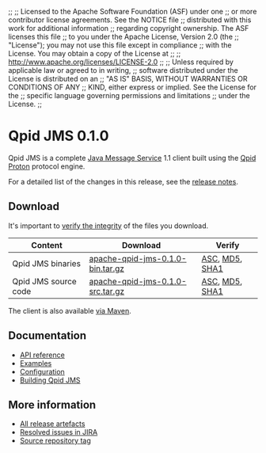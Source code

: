 ;;
;; Licensed to the Apache Software Foundation (ASF) under one
;; or more contributor license agreements.  See the NOTICE file
;; distributed with this work for additional information
;; regarding copyright ownership.  The ASF licenses this file
;; to you under the Apache License, Version 2.0 (the
;; "License"); you may not use this file except in compliance
;; with the License.  You may obtain a copy of the License at
;; 
;;   http://www.apache.org/licenses/LICENSE-2.0
;; 
;; Unless required by applicable law or agreed to in writing,
;; software distributed under the License is distributed on an
;; "AS IS" BASIS, WITHOUT WARRANTIES OR CONDITIONS OF ANY
;; KIND, either express or implied.  See the License for the
;; specific language governing permissions and limitations
;; under the License.
;;

<script type="text/javascript">
  _deferredFunctions.push(function() {
      if ("0.1.0" === "{{current_jms_release}}") {
          _modifyCurrentReleaseLinks();
      }
  });
</script>

# Qpid JMS 0.1.0

Qpid JMS is a complete [Java Message Service][jms] 1.1 client built
using the [Qpid Proton]({{site_url}}/proton/index.html) protocol engine.

For a detailed list of the changes in this release, see the [release
notes](release-notes.html).

[jms]: http://en.wikipedia.org/wiki/Java_Message_Service

## Download

It's important to [verify the
integrity]({{site_url}}/download.html#verify-what-you-download) of the
files you download.

| Content | Download | Verify |
| ------- | -------- | ------ |
| Qpid JMS binaries | [apache-qpid-jms-0.1.0-bin.tar.gz](http://archive.apache.org/dist/qpid/jms/0.1.0/apache-qpid-jms-0.1.0-bin.tar.gz) | [ASC](http://archive.apache.org/dist/qpid/jms/0.1.0/apache-qpid-jms-0.1.0-bin.tar.gz.asc), [MD5](http://archive.apache.org/dist/qpid/jms/0.1.0/apache-qpid-jms-0.1.0-bin.tar.gz.md5), [SHA1](http://archive.apache.org/dist/qpid/jms/0.1.0/apache-qpid-jms-0.1.0-bin.tar.gz.sha1) |
| Qpid JMS source code | [apache-qpid-jms-0.1.0-src.tar.gz](http://archive.apache.org/dist/qpid/jms/0.1.0/apache-qpid-jms-0.1.0-src.tar.gz) | [ASC](http://archive.apache.org/dist/qpid/jms/0.1.0/apache-qpid-jms-0.1.0-src.tar.gz.asc), [MD5](http://archive.apache.org/dist/qpid/jms/0.1.0/apache-qpid-jms-0.1.0-src.tar.gz.md5), [SHA1](http://archive.apache.org/dist/qpid/jms/0.1.0/apache-qpid-jms-0.1.0-src.tar.gz.sha1) |

The client is also available [via Maven]({{site_url}}/maven.html).
## Documentation

<div class="two-column" markdown="1">

 - [API reference](http://docs.oracle.com/javaee/1.4/api/javax/jms/package-summary.html)
 - [Examples](https://github.com/apache/qpid-jms/tree/qpid-jms-0.1.0/qpid-jms-examples)
 - [Configuration](docs/index.html)
 - [Building Qpid JMS](building.html)

</div>

## More information

 - [All release artefacts](http://archive.apache.org/dist/qpid/jms/0.1.0)
 - [Resolved issues in JIRA](https://issues.apache.org/jira/issues/?jql=project+%3D+QPIDJMS+AND+fixVersion+%3D+%270.1.0%27+ORDER+BY+priority+DESC)
 - [Source repository tag](https://git-wip-us.apache.org/repos/asf/qpid-jms.git/tree/refs/tags/qpid-jms-0.1.0)